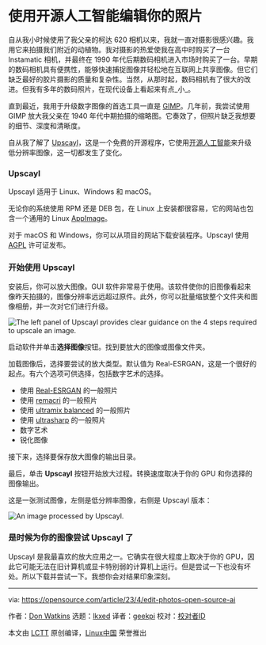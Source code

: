 [#]: subject: "Edit your photos with open source artificial intelligence"
[#]: via: "https://opensource.com/article/23/4/edit-photos-open-source-ai"
[#]: author: "Don Watkins https://opensource.com/users/don-watkins"
[#]: collector: "lkxed"
[#]: translator: "geekpi"
[#]: reviewer: " "
[#]: publisher: " "
[#]: url: " "

使用开源人工智能编辑你的照片
======

自从我小时候使用了我父亲的柯达 620 相机以来，我就一直对摄影很感兴趣。我用它来拍摄我们附近的动植物。我对摄影的热爱使我在高中时购买了一台 Instamatic 相机，并最终在 1990 年代后期数码相机进入市场时购买了一台。早期的数码相机具有便携性，能够快速捕捉图像并轻松地在互联网上共享图像。但它们缺乏最好的胶片摄影的质量和复杂性。当然，从那时起，数码相机有了很大的改进。但我有多年的数码照片，在现代设备上看起来有点_小_。

直到最近，我用于升级数字图像的首选工具一直是 [GIMP][1]。几年前，我尝试使用 GIMP 放大我父亲在 1940 年代中期拍摄的缩略图。它奏效了，但照片缺乏我想要的细节、深度和清晰度。

自从我了解了 [Upscayl][2]，这是一个免费的开源程序，它使用[开源人工智能][3]来升级低分辨率图像，这一切都发生了变化。

### Upscayl

Upscayl 适用于 Linux、Windows 和 macOS。

无论你的系统使用 RPM 还是 DEB 包，在 Linux 上安装都很容易，它的网站也包含一个通用的 Linux [AppImage][4]。

对于 macOS 和 Windows，你可以从项目的网站下载安装程序。Upscayl 使用 [AGPL][5] 许可证发布。

### 开始使用 Upscayl

安装后，你可以放大图像。GUI 软件非常易于使用。该软件使你的旧图像看起来像昨天拍摄的，图像分辨率远远超过原件。此外，你可以批量缩放整个文件夹和图像相册，并一次对它们进行升级。

![The left panel of Upscayl provides clear guidance on the 4 steps required to upscale an image.][6]

启动软件并单击**选择图像**按钮。找到要放大的图像或图像文件夹。

加载图像后，选择要尝试的放大类型。默认值为 Real-ESRGAN，这是一个很好的起点。有六个选项可供选择，包括数字艺术的选择。

- 使用 [Real-ESRGAN][7] 的一般照片
- 使用 [remacri][8] 的一般照片
- 使用 [ultramix balanced][8] 的一般照片
- 使用 [ultrasharp][8] 的一般照片
- 数字艺术
- 锐化图像

接下来，选择要保存放大图像的输出目录。

最后，单击 **Upscayl** 按钮开始放大过程。转换速度取决于你的 GPU 和你选择的图像输出。

这是一张测试图像，左侧是低分辨率图像，右侧是 Upscayl 版本：

![An image processed by Upscayl.][9]

### 是时候为你的图像尝试 Upscayl 了

Upscayl 是我最喜欢的放大应用之一。它确实在很大程度上取决于你的 GPU，因此它可能无法在旧计算机或显卡特别弱的计算机上运行。但是尝试一下也没有坏处。所以下载并尝试一下。我想你会对结果印象深刻。

--------------------------------------------------------------------------------

via: https://opensource.com/article/23/4/edit-photos-open-source-ai

作者：[Don Watkins][a]
选题：[lkxed][b]
译者：[geekpi](https://github.com/geekpi)
校对：[校对者ID](https://github.com/校对者ID)

本文由 [LCTT](https://github.com/LCTT/TranslateProject) 原创编译，[Linux中国](https://linux.cn/) 荣誉推出

[a]: https://opensource.com/users/don-watkins
[b]: https://github.com/lkxed/
[1]: https://opensource.com/tags/gimp
[2]: https://github.com/upscayl/upscayl
[3]: https://opensource.com/article/22/10/defining-open-source-ai
[4]: https://appimage.github.io/Upscayl/
[5]: https://github.com/upscayl/upscayl/blob/main/LICENSE
[6]: https://opensource.com/sites/default/files/2023-03/upscayl-panel.webp
[7]: https://github.com/xinntao/Real-ESRGAN
[8]: https://upscale.wiki/wiki/Model_Database
[9]: https://opensource.com/sites/default/files/2023-03/jurica-koletic-7YVZYZeITc8-unsplash.webp